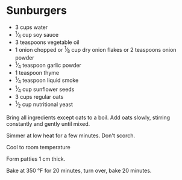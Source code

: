 # Sunburgers

- 3 cups water
- <sup>1</sup>⁄<sub>4</sub> cup soy sauce
- 3 teaspoons vegetable oil
- 1 onion chopped or <sup>1</sup>⁄<sub>8</sub> cup dry onion flakes or 2 teaspoons onion powder
- <sup>1</sup>⁄<sub>4</sub> teaspoon garlic powder
- 1 teaspoon thyme
- <sup>1</sup>⁄<sub>4</sub> teaspoon liquid smoke
- <sup>1</sup>⁄<sub>4</sub> cup sunflower seeds
- 3 cups regular oats
- <sup>1</sup>⁄<sub>2</sub> cup nutritional yeast

Bring all ingredients except oats to a boil. Add oats slowly, stirring constantly and gently until mixed.

Simmer at low heat for a few minutes. Don't scorch.

Cool to room temperature

Form patties 1 cm thick. 

Bake at 350 °F for 20 minutes, turn over, bake 20 minutes.



